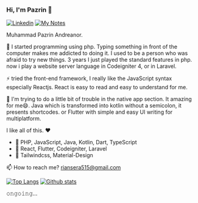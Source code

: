 ### Hi, I'm Pazrin 👋
[![Linkedin](https://img.shields.io/badge/-LinkedIn-blue?style=flat&logo=Linkedin&logoColor=white&link=https://www.linkedin.com/in/dinhanhthi/)](https://www.linkedin.com/in/muhammad-pazrin-andreanor-950824159/)
[![My Notes](https://img.shields.io/badge/-My%20Notes-009e22?style=flat&logo=data:image/png;base64,iVBORw0KGgoAAAANSUhEUgAAAA4AAAARCAQAAABHwVUUAAAAxklEQVQYlYWROw6BQRSFp1LRW4BaqUCswAJsQYJoJDQsAI0VSIgIpUKjIgqxAIlGoSXexPNz+ecvMDi3uvnmzD0zVymFkwI9ui/Vo4JH4SDEhE9diSkCZMkzZ0Wblq6pwBspJdcGWUgzJEqDOk3S1DTES5IyGwbi37FmL0eqNnQToc+RMQkZkCVHnI4NXYQZcZZmz/ZZOy429JGhJIHepQP5ZeKn/jr1zJMZWmkPZmi9c/ktUNCAtNP625kZ/tqKeuQtmvd5B5bhnUU8EVlfAAAAAElFTkSuQmCC&link=https://dinhanhthi.com/)](https://rywrite.vercel.app)
<!-- [![Buy Me A Coffee](https://img.shields.io/badge/-Buy%20Me%20A%20Coffee-db4c4c?style=flat&logo=buy-me-a-coffee&logoColor=ffffff&link=https://ko-fi.com/dinhanhthi)](https://ko-fi.com/dinhanhthi) -->

Muhammad Pazrin Andreanor.

🌱 I started programming using php. Typing something in front of the computer makes me addicted to doing it. I used to be a person who was afraid to try new things. 3 years I just played the standard features in php. now i play a website server language in Codeigniter 4, or in Laravel.

⚡ tried the front-end framework, I really like the JavaScript syntax especially Reactjs. React is easy to read and easy to understand for me.

🤔 I'm trying to do a little bit of trouble in the native app section. It amazing for me😄. Java which is transformed into kotlin without a semicolon, it presents shortcodes. or Flutter with simple and easy UI writing for multiplatform.

I like all of this. ❤

<!-- <img src="https://cdn.cdnlogo.com/logos/p/3/python.svg" height="15"> -->
<!-- ![JavaScript](https://img.shields.io/badge/-JavaScript-eee?style=flat-square&logo=javascript&logoColor=DD9C25) -->

- 🙌 PHP, JavaScript, Java, Kotlin, Dart, TypeScript
- 🍟 React, Flutter, Codeigniter, Laravel
- 🍔 Tailwindcss, Material-Design

📫 How to reach me? riansera515@gmail.com

[![Top Langs](https://github-readme-stats.vercel.app/api/top-langs/?username=ryfazrin&layout=compact&hide_border=true&hide=html&langs_count=7&hide_title=true)](https://github.com/ryfazrin)
[![Github stats](https://github-readme-stats.vercel.app/api?username=ryfazrin&hide_border=true&show_icons=true&hide=contribs&include_all_commits=true&line_height=24&hide_title=true)](https://github.com/ryfazrin)

 𝚘𝚗𝚐𝚘𝚒𝚗𝚐...

<!--
**ryfazrin/ryfazrin** is a ✨ _special_ ✨ repository because its `README.md` (this file) appears on your GitHub profile.

Here are some ideas to get you started:

- 🔭 I’m currently working on ...
- 🌱 I’m currently learning ...
- 👯 I’m looking to collaborate on ...
- 🤔 I’m looking for help with ...
- 💬 Ask me about ...
- 📫 How to reach me: ...
- 😄 Pronouns: ...
- ⚡ Fun fact: ...
-->
<!-- (https://github.com/anuraghazra/github-readme-stats) -->

